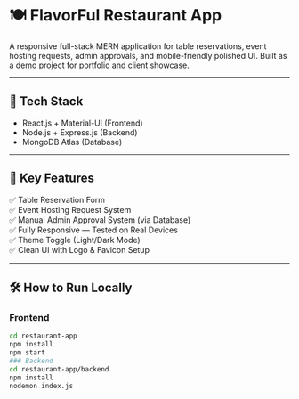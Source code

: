 # 🍽️ FlavorFul Restaurant App

A responsive full-stack MERN application for table reservations, event hosting requests, admin approvals, and mobile-friendly polished UI. Built as a demo project for portfolio and client showcase.

---

## 🚀 Tech Stack

- React.js + Material-UI (Frontend)
- Node.js + Express.js (Backend)
- MongoDB Atlas (Database)

---

## 🎯 Key Features

✅ Table Reservation Form  
✅ Event Hosting Request System  
✅ Manual Admin Approval System (via Database)  
✅ Fully Responsive — Tested on Real Devices  
✅ Theme Toggle (Light/Dark Mode)  
✅ Clean UI with Logo & Favicon Setup  

---

## 🛠️ How to Run Locally

### Frontend
```bash
cd restaurant-app
npm install
npm start
### Backend
cd restaurant-app/backend
npm install
nodemon index.js


